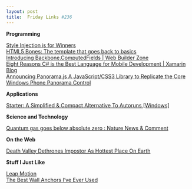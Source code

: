 ```yaml
---
layout: post
title:  Friday Links #236
---
```

**Programming**

[Style Injection is for Winners](http://css-tricks.com/style-injection-is-for-winners/)   
[HTML5 Bones: The template that goes back to basics](http://html5bones.com/)   
[Introducing Backbone.ComputedFields | Web Builder Zone](http://css.dzone.com/articles/introducing)   
[Eight Reasons C# is the Best Language for Mobile Development | Xamarin Blog](http://blog.xamarin.com/eight-reasons-c-sharp-is-the-best-language-for-mobile-development/)   
[Announcing Panorama.js A JavaScript/CSS3 Library to Replicate the Core Windows Phone Panorama Control](http://professionalaspnet.com/archive/2012/12/31/Announcing-Panorama.js-A-JavaScript_2F00_CSS3-Library-to-Replicate-the-Core-Windows-Phone-Panorama-Control.aspx)

**Applications**

[Starter: A Simplified & Compact Alternative To Autoruns [Windows]](http://www.makeuseof.com/tag/starter-a-simplified-compact-alternative-to-autoruns-windows/)   


**Science and Technology**

[Quantum gas goes below absolute zero : Nature News & Comment](http://www.nature.com/news/quantum-gas-goes-below-absolute-zero-1.12146)

**On the Web**

[Death Valley Dethrones Impostor As Hottest Place On Earth](http://science.slashdot.org/story/12/12/29/1721240/death-valley-dethrones-impostor-as-hottest-place-on-earth)

**Stuff I Just Like**

[Leap Motion](https://leapmotion.com/)   
[The Best Wall Anchors I’ve Ever Used](http://toolmonger.com/2013/01/03/the-best-wall-anchors-ive-ever-used/)
